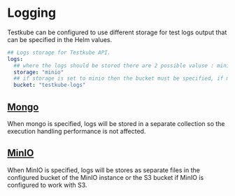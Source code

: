 # Logging

Testkube can be configured to use different storage for test logs output that can be specified in the Helm values.

```yaml
## Logs storage for Testkube API.
logs:
  ## where the logs should be stored there are 2 possible valuse : minio|mongo
  storage: "minio"
  ## if storage is set to minio then the bucket must be specified, if minio with s3 is used make sure to use a unique name
  bucket: "testkube-logs"
```

## [Mongo](https://www.mongodb.com/kubernetes)
When mongo is specified, logs will be stored in a separate collection so the execution handling performance is not affected.

## [MinIO](https://min.io/)
When MinIO is specified, logs will be stores as separate files in the configured bucket of the MinIO instance or the S3 bucket if MinIO is configured to work with S3.